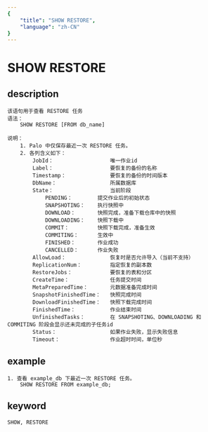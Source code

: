 ```yaml
---
{
    "title": "SHOW RESTORE",
    "language": "zh-CN"
}
---
```


<!-- 
Licensed to the Apache Software Foundation (ASF) under one
or more contributor license agreements.  See the NOTICE file
distributed with this work for additional information
regarding copyright ownership.  The ASF licenses this file
to you under the Apache License, Version 2.0 (the
"License"); you may not use this file except in compliance
with the License.  You may obtain a copy of the License at

  http://www.apache.org/licenses/LICENSE-2.0

Unless required by applicable law or agreed to in writing,
software distributed under the License is distributed on an
"AS IS" BASIS, WITHOUT WARRANTIES OR CONDITIONS OF ANY
KIND, either express or implied.  See the License for the
specific language governing permissions and limitations
under the License.
-->

# SHOW RESTORE

## description

    该语句用于查看 RESTORE 任务
    语法：
        SHOW RESTORE [FROM db_name]
        
    说明：
        1. Palo 中仅保存最近一次 RESTORE 任务。
        2. 各列含义如下：
            JobId：                  唯一作业id
            Label：                  要恢复的备份的名称
            Timestamp：              要恢复的备份的时间版本
            DbName：                 所属数据库
            State：                  当前阶段
                PENDING：        提交作业后的初始状态
                SNAPSHOTING：    执行快照中
                DOWNLOAD：       快照完成，准备下载仓库中的快照
                DOWNLOADING：    快照下载中
                COMMIT：         快照下载完成，准备生效
                COMMITING：      生效中
                FINISHED：       作业成功
                CANCELLED：      作业失败
            AllowLoad：              恢复时是否允许导入（当前不支持）
            ReplicationNum：         指定恢复的副本数
            RestoreJobs：            要恢复的表和分区
            CreateTime：             任务提交时间
            MetaPreparedTime：       元数据准备完成时间
            SnapshotFinishedTime：   快照完成时间
            DownloadFinishedTime：   快照下载完成时间
            FinishedTime：           作业结束时间
            UnfinishedTasks：        在 SNAPSHOTING、DOWNLOADING 和 COMMITING 阶段会显示还未完成的子任务id
            Status：                 如果作业失败，显示失败信息
            Timeout：                作业超时时间，单位秒

## example

    1. 查看 example_db 下最近一次 RESTORE 任务。
        SHOW RESTORE FROM example_db;

## keyword

    SHOW, RESTORE
